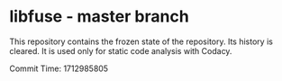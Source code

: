 # libfuse - master branch

This repository contains the frozen state of the repository.
Its history is cleared. It is used only for static code
analysis with Codacy.

Commit Time: 1712985805